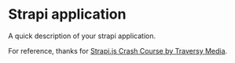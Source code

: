# Strapi application

A quick description of your strapi application. 

For reference, thanks for [Strapi.js Crash Course by Traversy Media](https://www.youtube.com/watch?v=6FnwAbd2SDY). 

